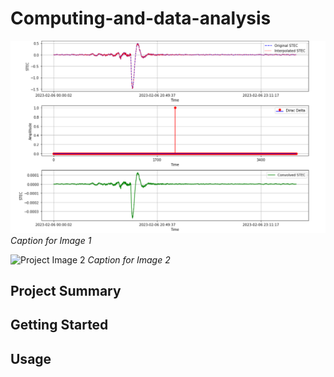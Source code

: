 # Computing-and-data-analysis

![Project Image 1](simulation1.png)
*Caption for Image 1*

![Project Image 2](images/image2.jpg)
*Caption for Image 2*

## Project Summary


## Getting Started

## Usage



